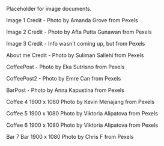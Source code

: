 Placeholder for image documents.

Image 1 Credit -
Photo by Amanda Grove from Pexels

Image 2 Credit -
Photo by Afta Putta Gunawan from Pexels

Image 3 Credit - 
Info wasn't coming up, but from Pexels 

About me Credit - 
Photo by Suliman Sallehi from Pexels

CoffeePost - 
Photo by Eka Sutrisno from Pexels

CoffeePost2 - 
Photo by Emre Can from Pexels

BarPost - 
Photo by Anna Kapustina from Pexels

Coffee 4 
1900 x 1080
Photo by Kevin Menajang from Pexels

Coffee 5 
1900 x 1080
Photo by Viktoria Alipatova from Pexels

Coffee 6 
1900 x 1080 
Photo by Viktoria Alipatova from Pexels

Bar 7 
Bar 
1900 x 1080 
Photo by Chris F from Pexels 
